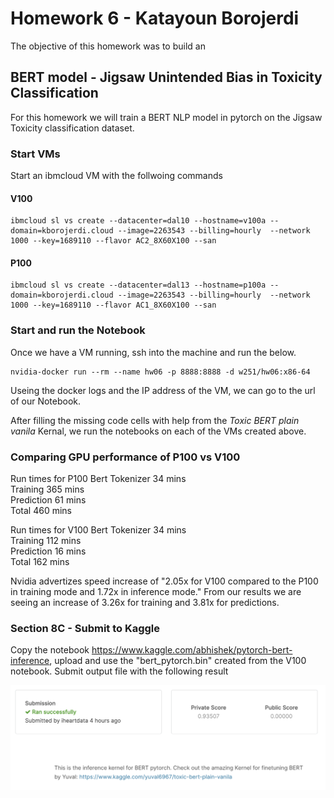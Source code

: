 # Homework 6 - Katayoun Borojerdi  
The objective of this homework was to build an 

## BERT model - Jigsaw Unintended Bias in Toxicity Classification  
For this homework we will train a BERT NLP model in pytorch on the Jigsaw Toxicity classification dataset.

### Start VMs  
Start an ibmcloud VM with the follwoing commands

#### V100  
```
ibmcloud sl vs create --datacenter=dal10 --hostname=v100a --domain=kborojerdi.cloud --image=2263543 --billing=hourly  --network 1000 --key=1689110 --flavor AC2_8X60X100 --san
```

#### P100  
```
ibmcloud sl vs create --datacenter=dal13 --hostname=p100a --domain=kborojerdi.cloud --image=2263543 --billing=hourly  --network 1000 --key=1689110 --flavor AC1_8X60X100 --san
```

### Start and run the Notebook
Once we have a VM running, ssh into the machine and run the below.
```
nvidia-docker run --rm --name hw06 -p 8888:8888 -d w251/hw06:x86-64
```
Useing the docker logs and the IP address of the VM, we can go to the url of our Notebook.  

After filling the missing code cells with help from the *Toxic BERT plain vanila* Kernal, we run the notebooks on each of the VMs created above.

### Comparing GPU performance of P100 vs V100
Run times for P100 
Bert Tokenizer  34 mins  
Training        365 mins  
Prediction      61 mins  
Total           460 mins  

Run times for V100
Bert Tokenizer  34 mins  
Training        112 mins  
Prediction      16 mins  
Total           162 mins  

Nvidia advertizes speed increase of "2.05x for V100 compared to the P100 in training mode and 1.72x in inference mode."
From our results we are seeing an increase of 3.26x for training and 3.81x for predictions.

### Section 8C - Submit to Kaggle
Copy the notebook https://www.kaggle.com/abhishek/pytorch-bert-inference, upload and use the "bert_pytorch.bin" created from the V100 notebook.
Submit output file with the following result

![Kaggle Score](https://github.com/kborojerdi/w251/blob/master/HW6/Kaggle%20Score%20-%20Kborojerdi.png)
